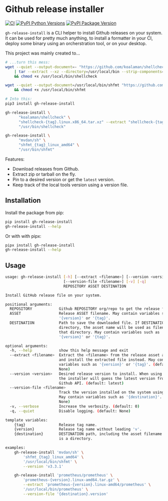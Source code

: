 # Github release installer

[![CI](https://github.com/jooola/gh-release-install/actions/workflows/ci.yml/badge.svg)](https://github.com/jooola/gh-release-install/actions/workflows/ci.yml)
[![PyPI Python Versions](https://img.shields.io/pypi/pyversions/gh-release-install.svg)](https://pypi.org/project/gh-release-install/)
[![PyPI Package Version](https://img.shields.io/pypi/v/gh-release-install.svg)](https://pypi.org/project/gh-release-install/)

`gh-release-install` is a CLI helper to install Github releases on your system.
It can be used for pretty much anything, to install a formatter in your CI, deploy
some binary using an orcherstration tool, or on your desktop.

This project was mainly created to...

```sh
# ...turn this mess:
wget --quiet --output-document=- "https://github.com/koalaman/shellcheck/releases/download/v0.7.1/shellcheck-v0.7.1.linux.x86_64.tar.xz" \
    | tar --extract --xz --directory=/usr/local/bin --strip-components=1 --wildcards 'shellcheck*/shellcheck' \
    && chmod +x /usr/local/bin/shellcheck

wget --quiet --output-document=/usr/local/bin/shfmt "https://github.com/mvdan/sh/releases/download/v3.2.1/shfmt_v3.2.1_linux_amd64" \
    && chmod +x /usr/local/bin/shfmt

# Into this:
pip3 install gh-release-install

gh-release-install \
      "koalaman/shellcheck" \
      "shellcheck-{tag}.linux.x86_64.tar.xz" --extract "shellcheck-{tag}/shellcheck" \
      "/usr/bin/shellcheck"

gh-release-install \
      "mvdan/sh" \
      "shfmt_{tag}_linux_amd64" \
      "/usr/bin/shfmt"
```

Features:

- Download releases from Github.
- Extract zip or tarball on the fly.
- Pin to a desired version or get the `latest` version.
- Keep track of the local tools version using a version file.

## Installation

Install the package from pip:

```sh
pip install gh-release-install
gh-release-install --help
```

Or with with pipx:

```sh
pipx install gh-release-install
gh-release-install --help
```

## Usage

```sh
usage: gh-release-install [-h] [--extract <filename>] [--version <version>]
                          [--version-file <filename>] [-v] [-q]
                          REPOSITORY ASSET DESTINATION

Install GitHub release file on your system.

positional arguments:
  REPOSITORY            Github REPOSITORY org/repo to get the release from.
  ASSET                 Release ASSET filename. May contain variables such as
                        '{version}' or '{tag}'.
  DESTINATION           Path to save the downloaded file. If DESTINATION is a
                        directory, the asset name will be used as filename in
                        that directory. May contain variables such as
                        '{version}' or '{tag}'.

optional arguments:
  -h, --help            show this help message and exit
  --extract <filename>  Extract the <filename> from the release asset archive
                        and install the extracted file instead. May contain
                        variables such as '{version}' or '{tag}'. (default:
                        None)
  --version <version>   Desired release version to install. When using 'latest'
                        the installer will guess the latest version from the
                        Github API. (default: latest)
  --version-file <filename>
                        Track the version installed on the system using a file.
                        May contain variables such as '{destination}'. (default:
                        None)
  -v, --verbose         Increase the verbosity. (default: 0)
  -q, --quiet           Disable logging. (default: None)

template variables:
    {tag}               Release tag name.
    {version}           Release tag name without leading 'v'.
    {destination}       DESTINATION path, including the asset filename if path
                        is a directory.

examples:
    gh-release-install 'mvdan/sh' \
        'shfmt_{tag}_linux_amd64' \
        '/usr/local/bin/shfmt' \
        --version 'v3.3.1'

    gh-release-install 'prometheus/prometheus' \
        'prometheus-{version}.linux-amd64.tar.gz' \
        --extract 'prometheus-{version}.linux-amd64/prometheus' \
        '/usr/local/bin/prometheus' \
        --version-file '{destination}.version'
```
